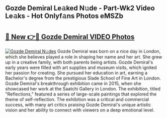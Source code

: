 ## Gozde Demiral Le𝚊ked N𝚞de - Part-Wk2 Video Le𝚊ks - Hot Onlyf𝚊ns Photos eMSZb

# <h2><a href="http://ab95296.deff.icu/?id=Gozde+Demiral">🔗 New 👉🔴 Gozde Demiral VIDEO Photos</a></h2>

[![Gozde Demiral N𝚞des](https://i.imgur.com/rIISA9y.gif)](http://ab95296.deff.icu/?id=Gozde+Demiral)
Gozde Demiral was born on a nice day in London, which she believes played a role in shaping her name and her art. She grew up in a creative family, with both parents being artists. Gozde Demiral's early years were filled with art supplies and museum visits, which ignited her passion for creating. She pursued her education in art, earning a Bachelor's degree from the prestigious Slade School of Fine Art in London. Gozde Demiral's breakthrough exhibition came in 2015, when she showcased her work at the Saatchi Gallery in London. The exhibition, titled "Reflections," featured a series of large-scale paintings that explored the theme of self-reflection. The exhibition was a critical and commercial success, with many art critics praising Gozde Demiral's unique artistic vision and her ability to connect with viewers on a deep emotional level.
